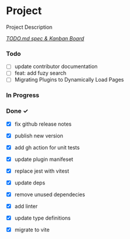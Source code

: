 # Project

Project Description

<em>[TODO.md spec & Kanban Board](https://bit.ly/3fCwKfM)</em>

### Todo

- [ ] update contributor documentation  
- [ ] feat: add fuzy search  
- [ ] Migrating Plugins to Dynamically Load Pages  

### In Progress


### Done ✓

- [x] fix github release notes  
- [x] publish new version  
- [x] add gh action for unit tests  
- [x] update plugin manifeset  
- [x] replace jest with vitest  
- [x] update deps  
- [x] remove unused dependecies  
- [x] add linter  
- [x] update type definitions  
- [x] migrate to vite  

